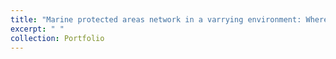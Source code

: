 ```yaml
---
title: "Marine protected areas network in a varrying environment: Where, how big and distant?"
excerpt: " "
collection: Portfolio
---
```


